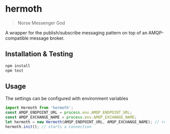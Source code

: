 # hermoth
 > Norse Messenger God 
 
 A wrapper for the publish/subscribe messaging pattern on top of an AMQP-compatible message broker.
 
 ## Installation & Testing
 
  ```sh
  npm install
  npm test
  ```
  
  ## Usage
  
  The settings can be configured with environment variables
  
  ```javascript
  import Hermoth from 'hermoth';
  const AMQP_ENDPOINT_URL = process.env.AMQP_ENDPOINT_URL;
  const AMQP_EXCHANGE_NAME = process.env.AMQP_EXCHANGE_NAME;
  let hermoth = new Hermoth(AMQP_ENDPOINT_URL, AMQP_EXCHANGE_NAME); // retry time defaults to 2000 milliseconds - pass in as third parameter 
  hermoth.init(); // starts a connection
  ```